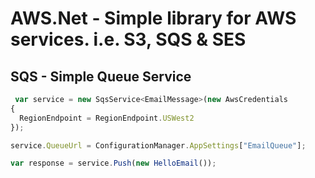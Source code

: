 AWS.Net - Simple library for AWS services. i.e. S3, SQS & SES
==============================================================

SQS - Simple Queue Service 
--------------------------
```javascript
 var service = new SqsService<EmailMessage>(new AwsCredentials
{
  RegionEndpoint = RegionEndpoint.USWest2
});

service.QueueUrl = ConfigurationManager.AppSettings["EmailQueue"];

var response = service.Push(new HelloEmail());
```
